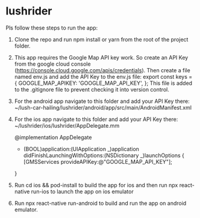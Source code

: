 # lushrider

Pls follow these steps to run the app:

1. Clone the repo and run npm install or yarn from the root of the project folder.
2. This app requires the Google Map API key work. So create an API Key from the google cloud console (https://console.cloud.google.com/apis/credentials). Then create a file named env.js and add the API Key to the env.js file:
   export const keys = {
   GOOGLE_MAP_APIKEY: 'GOOGLE_MAP_API_KEY',
   };
   This file is added to the .gitignore file to prevent checking it into version control.

3. For the android app navigate to this folder and add your API Key there:
   ~/lush-car-hailing/lushrider/android/app/src/main/AndroidManifest.xml
   <application>
   <meta-data android:name="com.google.android.geo.API_KEY" android:value="GOOGLE_MAP_API_KEY"/>
   </application>

4. For the ios app navigate to this folder and add your API Key there:
   ~/lushrider/ios/lushrider/AppDelegate.mm

   @implementation AppDelegate

   - (BOOL)application:(UIApplication _)application didFinishLaunchingWithOptions:(NSDictionary _)launchOptions
     {
     [GMSServices provideAPIKey:@"GOOGLE_MAP_API_KEY"];

   }

5. Run cd ios && pod-install to build the app for ios and then run npx react-native run-ios to launch the app on ios emulator
6. Run npx react-native run-android to build and run the app on android emulator.
